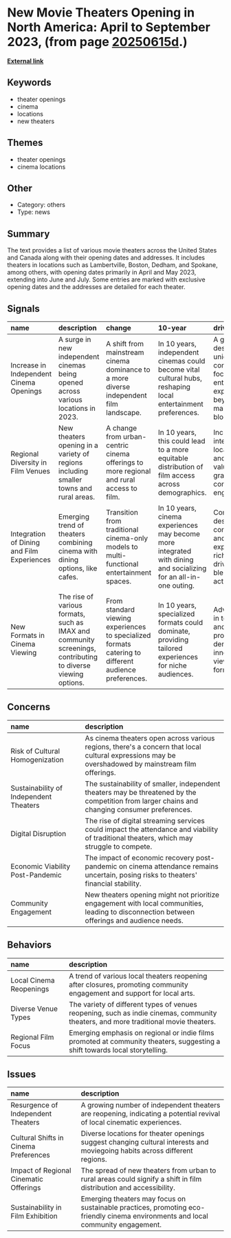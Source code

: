 # __New Movie Theaters Opening in North America: April to September 2023__, (from page [20250615d](https://kghosh.substack.com/p/20250615d).)

__[External link](https://secretmallapartment.com/)__



## Keywords

* theater openings
* cinema
* locations
* new theaters

## Themes

* theater openings
* cinema locations

## Other

* Category: others
* Type: news

## Summary

The text provides a list of various movie theaters across the United States and Canada along with their opening dates and addresses. It includes theaters in locations such as Lambertville, Boston, Dedham, and Spokane, among others, with opening dates primarily in April and May 2023, extending into June and July. Some entries are marked with exclusive opening dates and the addresses are detailed for each theater.

## Signals

| name                                       | description                                                                                                  | change                                                                                               | 10-year                                                                                                          | driving-force                                                                                            |   relevancy |
|:-------------------------------------------|:-------------------------------------------------------------------------------------------------------------|:-----------------------------------------------------------------------------------------------------|:-----------------------------------------------------------------------------------------------------------------|:---------------------------------------------------------------------------------------------------------|------------:|
| Increase in Independent Cinema Openings    | A surge in new independent cinemas being opened across various locations in 2023.                            | A shift from mainstream cinema dominance to a more diverse independent film landscape.               | In 10 years, independent cinemas could become vital cultural hubs, reshaping local entertainment preferences.    | A growing desire for unique, community-focused entertainment experiences beyond mainstream blockbusters. |           4 |
| Regional Diversity in Film Venues          | New theaters opening in a variety of regions including smaller towns and rural areas.                        | A change from urban-centric cinema offerings to more regional and rural access to film.              | In 10 years, this could lead to a more equitable distribution of film access across demographics.                | Increased interest in local culture and the arts, valuing grassroots community engagement.               |           4 |
| Integration of Dining and Film Experiences | Emerging trend of theaters combining cinema with dining options, like cafes.                                 | Transition from traditional cinema-only models to multi-functional entertainment spaces.             | In 10 years, cinema experiences may become more integrated with dining and socializing for an all-in-one outing. | Consumer desire for convenience and experientially rich outings is driving this blend of activities.     |           3 |
| New Formats in Cinema Viewing              | The rise of various formats, such as IMAX and community screenings, contributing to diverse viewing options. | From standard viewing experiences to specialized formats catering to different audience preferences. | In 10 years, specialized formats could dominate, providing tailored experiences for niche audiences.             | Advancements in technology and film production demand more innovative viewing formats.                   |           3 |

## Concerns

| name                                   | description                                                                                                                                         |
|:---------------------------------------|:----------------------------------------------------------------------------------------------------------------------------------------------------|
| Risk of Cultural Homogenization        | As cinema theaters open across various regions, there's a concern that local cultural expressions may be overshadowed by mainstream film offerings. |
| Sustainability of Independent Theaters | The sustainability of smaller, independent theaters may be threatened by the competition from larger chains and changing consumer preferences.      |
| Digital Disruption                     | The rise of digital streaming services could impact the attendance and viability of traditional theaters, which may struggle to compete.            |
| Economic Viability Post-Pandemic       | The impact of economic recovery post-pandemic on cinema attendance remains uncertain, posing risks to theaters' financial stability.                |
| Community Engagement                   | New theaters opening might not prioritize engagement with local communities, leading to disconnection between offerings and audience needs.         |

## Behaviors

| name                    | description                                                                                                                         |
|:------------------------|:------------------------------------------------------------------------------------------------------------------------------------|
| Local Cinema Reopenings | A trend of various local theaters reopening after closures, promoting community engagement and support for local arts.              |
| Diverse Venue Types     | The variety of different types of venues reopening, such as indie cinemas, community theaters, and more traditional movie theaters. |
| Regional Film Focus     | Emerging emphasis on regional or indie films promoted at community theaters, suggesting a shift towards local storytelling.         |

## Issues

| name                                   | description                                                                                                                      |
|:---------------------------------------|:---------------------------------------------------------------------------------------------------------------------------------|
| Resurgence of Independent Theaters     | A growing number of independent theaters are reopening, indicating a potential revival of local cinematic experiences.           |
| Cultural Shifts in Cinema Preferences  | Diverse locations for theater openings suggest changing cultural interests and moviegoing habits across different regions.       |
| Impact of Regional Cinematic Offerings | The spread of new theaters from urban to rural areas could signify a shift in film distribution and accessibility.               |
| Sustainability in Film Exhibition      | Emerging theaters may focus on sustainable practices, promoting eco-friendly cinema environments and local community engagement. |